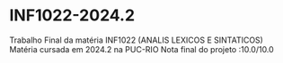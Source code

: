 # INF1022-2024.2
Trabalho Final da matéria INF1022 (ANALIS LEXICOS E SINTATICOS)
Matéria cursada em 2024.2 na PUC-RIO
Nota final do projeto :10.0/10.0
